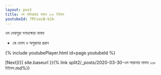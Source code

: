 ```yaml
---
layout: post
title: ওম অভিপ্রায়ায় নামায ১০৮ টাইমস
youtubeId: 7PCvocB-b1k
---
```

 
 
 ওম দেবাসুরা গণাধ্যক্ষয়া নামায  
 
 -  কে দেবস ও অসুরদের প্রধান 
 
  
 
  
 
 
 
 
 
 


{% include youtubePlayer.html id=page.youtubeId %}
 
[Next]({{ site.baseurl }}{% link  split2/_posts/2020-03-30-ওম সারানায় নামায ১০৮ টাইমস.md%})
 
